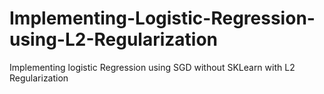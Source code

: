 # Implementing-Logistic-Regression-using-L2-Regularization
Implementing logistic Regression using SGD without SKLearn with L2 Regularization
